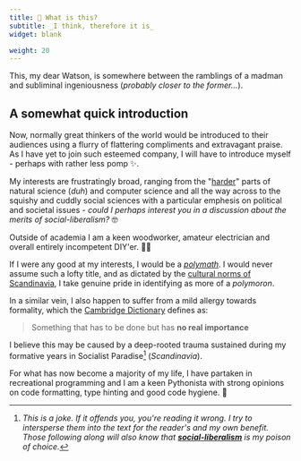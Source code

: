 ```yaml
---
title: 🤔 What is this?
subtitle: _I think, therefore it is_
widget: blank

weight: 20
---
```


This, my dear Watson, is somewhere between the ramblings of a madman and
subliminal ingeniousness (_probably closer to the former..._).

## A somewhat quick introduction

Now, normally great thinkers of the world would be introduced to their audiences
using a flurry of flattering compliments and extravagant praise.
As I have yet to join such esteemed company, I will have to introduce myself - perhaps with rather less pomp ✨.

My interests are frustratingly broad,
ranging from the "[harder](https://en.wikipedia.org/wiki/Hard_and_soft_science)" parts of natural science (_duh_) and computer science and all the way across to the squishy and cuddly social sciences with a particular emphesis on political and societal issues - _could I perhaps interest you in a discussion about the merits of social-liberalism?_ 🤓

Outside of academia I am a keen woodworker, amateur electrician and overall entirely incompetent DIY'er. 🔨💡

If I were any good at my interests, I would be a [_polymath_](https://en.wikipedia.org/wiki/Polymath).
I would never assume such a lofty title, and as dictated by the [cultural norms of Scandinavia](https://en.wikipedia.org/wiki/Law_of_Jante),
I take genuine pride in identifying as more of a _polymoron_.

In a similar vein, I also happen to suffer from a mild allergy towards formality,
which the [Cambridge Dictionary](https://dictionary.cambridge.org/dictionary/english/formality) defines as:

> Something that has to be done but has __no real importance__

I believe this may be caused by a deep-rooted trauma sustained during my formative years
in Socialist Paradise[^1] (_Scandinavia_).

For what has now become a majority of my life, I have partaken in recreational programming and I am
a keen Pythonista with strong opinions on code formatting, type hinting and good code hygiene. 🐍

[^1]: _This is a joke. If it offends you, you're reading it wrong._
    _I try to intersperse them into the text for the reader's and my own benefit.
    Those following along will also know that [__social-liberalism__](https://en.wikipedia.org/wiki/Social_liberalism) is my poison of choice._
